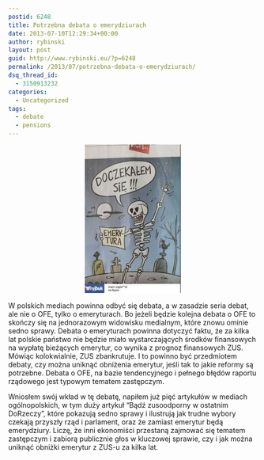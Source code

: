 ```yaml
---
postid: 6248
title: Potrzebna debata o emerydziurach
date: 2013-07-10T12:29:34+00:00
author: rybinski
layout: post
guid: http://www.rybinski.eu/?p=6248
permalink: /2013/07/potrzebna-debata-o-emerydziurach/
dsq_thread_id:
  - 3150913232
categories:
  - Uncategorized
tags:
  - debate
  - pensions
---
```

<p style="text-align: center;">
  <a href="/uploads/2013/07/emerydziura.jpg"><img class="size-medium wp-image-6249 aligncenter" title="emerydziura" src="/uploads/2013/07/emerydziura-194x300.jpg" alt="" width="194" height="300" /></a>
</p>

W polskich mediach powinna odbyć się debata, a w zasadzie seria debat, ale nie o OFE, tylko o emeryturach. Bo jeżeli będzie kolejna debata o OFE to skończy się na jednorazowym widowisku medialnym, które znowu ominie sedno sprawy. Debata o emeryturach powinna dotyczyć faktu, że za kilka lat polskie państwo nie będzie miało wystarczających środków finansowych na wypłatę bieżących emerytur, co wynika z prognoz finansowych ZUS. Mówiąc kolokwialnie, ZUS zbankrutuje. I to powinno być przedmiotem debaty, czy można uniknąć obniżenia emerytur, jeśli tak to jakie reformy są potrzebne. Debata o OFE, na bazie tendencyjnego i pełnego błędów raportu rządowego jest typowym tematem zastępczym.

Wniosłem swój wkład w tę debatę, napiłem już pięć artykułów w mediach ogólnopolskich, w tym duży artykuł “Bądź zusoodporny w ostatnim DoRzeczy”, które pokazują sedno sprawy i ilustrują jak trudne wybory czekają przyszły rząd i parlament, oraz że zamiast emerytur będą emerydziury. Liczę, że inni ekonomiści przestaną zajmować się tematem zastępczym i zabiorą publicznie głos w kluczowej sprawie, czy i jak można uniknąć obniżki emerytur z ZUS-u za kilka lat.
